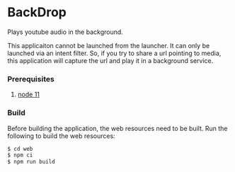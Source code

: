 #  BackDrop
Plays youtube audio in the background.

This applicaiton cannot be launched from the launcher. It can only be launched via an intent filter. So, if you try to share a url pointing to media, this application will capture the url and play it in a background service.


### Prerequisites
1. [node 11](https://nodejs.org/en/)


### Build
Before building the application, the web resources need to be built. Run the following to build the web resources:

```bash
$ cd web
$ npm ci
$ npm run build
```
